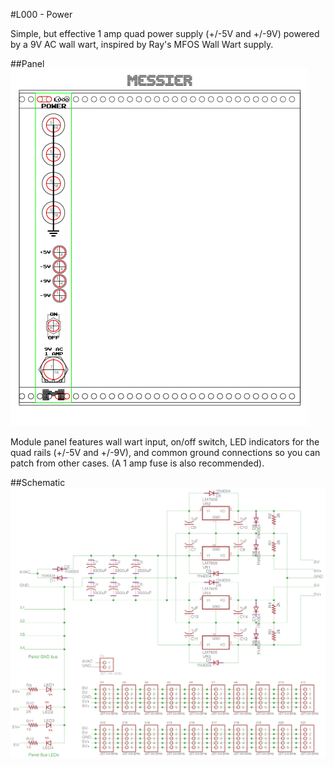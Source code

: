 #L000 - Power

Simple, but effective 1 amp quad power supply (+/-5V and +/-9V) powered by a 9V AC wall wart, inspired by Ray's MFOS Wall Wart supply.

##Panel
![Power Panel](https://github.com/ckarcz/Modular-Lunetta/blob/master/L000-Power/L000-Power-Panel.png)

Module panel features wall wart input, on/off switch, LED indicators for the quad rails (+/-5V and +/-9V), and common ground connections so you can patch from other cases. (A 1 amp fuse is also recommended).

##Schematic
![Schematic](https://github.com/ckarcz/Modular-Lunetta/blob/master/L000-Power/L000-Power-Schematic.png)
